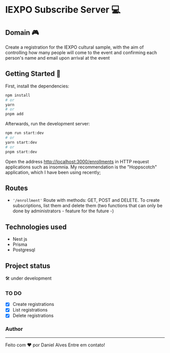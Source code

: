 # IEXPO Subscribe Server 💻

## Domain 🎮
Create a registration for the IEXPO cultural sample, with the aim of controlling how many people will come to the event and confirming each person's name and email upon arrival at the event

## Getting Started 🧠

First, install the dependencies:

```bash
npm install
# or
yarn
# or
pnpm add

```

Afterwards, run the development server:

```bash
npm run start:dev
# or
yarn start:dev
# or
pnpm start:dev
```

Open the address [http://localhost:3000/enrollments](http://localhost:3000/enrollments) in HTTP request applications such as insomnia. My recommendation is the "Hoppscotch" application, which I have been using recently;

## Routes

- ```'/enrollment'```
Route with methods: GET, POST and DELETE. To create subscriptions, list them and delete them (two functions that can only be done by administrators - feature for the future -)

## Technologies used

* Nest js
* Prisma
* Postgresql

## Project status
<p>🛠️ under development</p>

### TO DO

- [x] Create registrations
- [x] List registrations
- [x] Delete registrations

### Author
---
Feito com ❤️ por Daniel Alves Entre em contato!